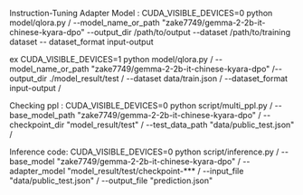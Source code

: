 Instruction-Tuning Adapter Model : 
CUDA_VISIBLE_DEVICES=0 python model/qlora.py /
    --model_name_or_path "zake7749/gemma-2-2b-it-chinese-kyara-dpo"
    --output_dir /path/to/output 
    --dataset /path/to/training dataset 
    -- dataset_format input-output 

ex CUDA_VISIBLE_DEVICES=1 python model/qlora.py /
    --model_name_or_path "zake7749/gemma-2-2b-it-chinese-kyara-dpo" /--output_dir ./model_result/test /
    --dataset data/train.json /
    --dataset_format input-output /

Checking ppl : 
CUDA_VISIBLE_DEVICES=0 python script/multi_ppl.py /
    --base_model_path "zake7749/gemma-2-2b-it-chinese-kyara-dpo" /
    --checkpoint_dir "model_result/test" /
    --test_data_path "data/public_test.json" /

Inference code: 
CUDA_VISIBLE_DEVICES=0 python script/inference.py /
    --base_model "zake7749/gemma-2-2b-it-chinese-kyara-dpo" /
    -- adapter_model "model_result/test/checkpoint-*** /
    --input_file "data/public_test.json" /
    --output_file "prediction.json"